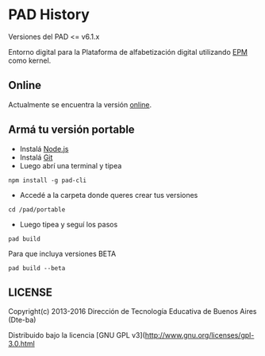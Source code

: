 # PAD History

Versiones del PAD <= v6.1.x

Entorno digital para la Plataforma de alfabetización digital utilizando [EPM](https://github.com/Dte-ba/epm) como kernel.

## Online

Actualmente se encuentra la versión [online](http://contenidos.alfabetizaciondigital.abc.gov.ar/).

## Armá tu versión portable

- Instalá [Node.js](https://nodejs.org/)
- Instalá [Git](https://git-scm.com/)
- Luego abrí una terminal y tipea

```
npm install -g pad-cli
```

- Accedé a la carpeta donde queres crear tus versiones

```
cd /pad/portable
```

- Luego tipea y seguí los pasos

```
pad build
```

Para que incluya versiones BETA

```
pad build --beta
```

## LICENSE

Copyright(c) 2013-2016 Dirección de Tecnología Educativa de Buenos Aires (Dte-ba)

Distribuido bajo la licencia [GNU GPL v3](http://www.gnu.org/licenses/gpl-3.0.html
